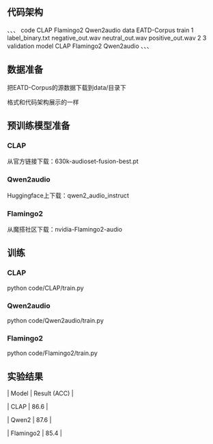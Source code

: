 ## 代码架构

、、、
code
  CLAP
  Flamingo2
  Qwen2audio 
data
  EATD-Corpus
    train
        1
            label_binary.txt
            negative_out.wav
            neutral_out.wav
            positive_out.wav
        2
        3
    validation
model
  CLAP
  Flamingo2
  Qwen2audio 
、、、

## 数据准备

把EATD-Corpus的源数据下载到data/目录下

格式和代码架构展示的一样

## 预训练模型准备

### CLAP

从官方链接下载：630k-audioset-fusion-best.pt

### Qwen2audio

Huggingface上下载：qwen2_audio_instruct

### Flamingo2

从魔搭社区下载：nvidia-Flamingo2-audio

## 训练

### CLAP

python code/CLAP/train.py

### Qwen2audio

python code/Qwen2audio/train.py

### Flamingo2

python code/Flamingo2/train.py

## 实验结果

| Model     | Result (ACC) |

| CLAP      |    86.6      |

| Qwen2     |    87.6      |

| Flamingo2 |    85.4      |
